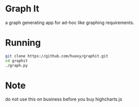 # Graph It
a graph generating app for ad-hoc like graphing requirements.

# Running

```bash
git clone https://github.com/huoxy/graphit.git
cd graphit
./graph.py
```


# Note
do not use this on business before you buy highcharts.js
